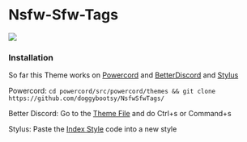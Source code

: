 # Nsfw-Sfw-Tags


<p align="left">
    <img src="https://i.imgur.com/SCObryS.png">
</p>



### Installation
So far this Theme works on [Powercord](https://github.com/powercord-org/powercord) and [BetterDiscord](https://www.betterdiscord.net/) and [Stylus](https://chrome.google.com/webstore/detail/apmmpaebfobifelkijhaljbmpcgbjbdo)

Powercord:
```cd powercord/src/powercord/themes && git clone https://github.com/doggybootsy/NsfwSfwTags/```

Better Discord:
Go to the [Theme File](https://raw.githubusercontent.com/doggybootsy/NsfwSfwTags/main/Nsfw-Sfw-Tags.theme.css) and do Ctrl+s or Command+s

Stylus:
Paste the [Index Style](https://github.com/doggybootsy/NsfwSfwTags/blob/main/index.user.css) code into a new style
<!--
cd ~/Library/Preferences/BetterDiscord/themes && git clone https://github.com/doggybootsy/Mobile_Messages/blob/main/Mobile%20Discord.theme.css
-->
